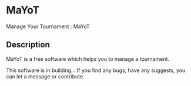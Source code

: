# MaYoT
Manage Your Tournament : MaYoT

## Description

MaYoT is a free software which helps you to manage a tournament.

This software is in building... If you find any bugs, have any suggests, you can let a message or contribute.
